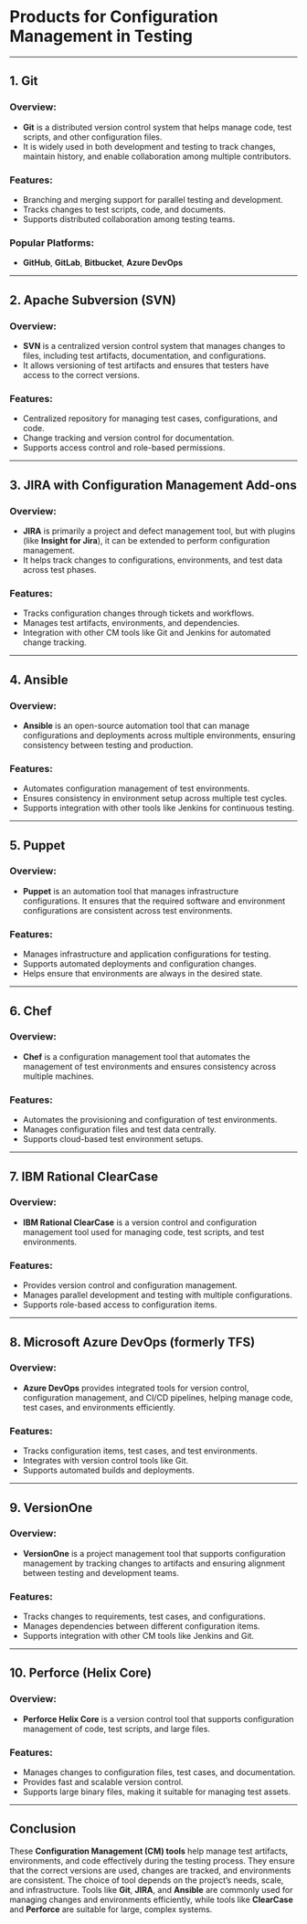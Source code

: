 # Products for Configuration Management in Testing

---

## 1. **Git**
### Overview:
- **Git** is a distributed version control system that helps manage code, test scripts, and other configuration files.
- It is widely used in both development and testing to track changes, maintain history, and enable collaboration among multiple contributors.

### Features:
- Branching and merging support for parallel testing and development.
- Tracks changes to test scripts, code, and documents.
- Supports distributed collaboration among testing teams.
  
### Popular Platforms:
- **GitHub**, **GitLab**, **Bitbucket**, **Azure DevOps**

---

## 2. **Apache Subversion (SVN)**
### Overview:
- **SVN** is a centralized version control system that manages changes to files, including test artifacts, documentation, and configurations.
- It allows versioning of test artifacts and ensures that testers have access to the correct versions.

### Features:
- Centralized repository for managing test cases, configurations, and code.
- Change tracking and version control for documentation.
- Supports access control and role-based permissions.

---

## 3. **JIRA with Configuration Management Add-ons**
### Overview:
- **JIRA** is primarily a project and defect management tool, but with plugins (like **Insight for Jira**), it can be extended to perform configuration management.
- It helps track changes to configurations, environments, and test data across test phases.

### Features:
- Tracks configuration changes through tickets and workflows.
- Manages test artifacts, environments, and dependencies.
- Integration with other CM tools like Git and Jenkins for automated change tracking.

---

## 4. **Ansible**
### Overview:
- **Ansible** is an open-source automation tool that can manage configurations and deployments across multiple environments, ensuring consistency between testing and production.

### Features:
- Automates configuration management of test environments.
- Ensures consistency in environment setup across multiple test cycles.
- Supports integration with other tools like Jenkins for continuous testing.

---

## 5. **Puppet**
### Overview:
- **Puppet** is an automation tool that manages infrastructure configurations. It ensures that the required software and environment configurations are consistent across test environments.

### Features:
- Manages infrastructure and application configurations for testing.
- Supports automated deployments and configuration changes.
- Helps ensure that environments are always in the desired state.

---

## 6. **Chef**
### Overview:
- **Chef** is a configuration management tool that automates the management of test environments and ensures consistency across multiple machines.

### Features:
- Automates the provisioning and configuration of test environments.
- Manages configuration files and test data centrally.
- Supports cloud-based test environment setups.

---

## 7. **IBM Rational ClearCase**
### Overview:
- **IBM Rational ClearCase** is a version control and configuration management tool used for managing code, test scripts, and test environments.

### Features:
- Provides version control and configuration management.
- Manages parallel development and testing with multiple configurations.
- Supports role-based access to configuration items.

---

## 8. **Microsoft Azure DevOps (formerly TFS)**
### Overview:
- **Azure DevOps** provides integrated tools for version control, configuration management, and CI/CD pipelines, helping manage code, test cases, and environments efficiently.

### Features:
- Tracks configuration items, test cases, and test environments.
- Integrates with version control tools like Git.
- Supports automated builds and deployments.

---

## 9. **VersionOne**
### Overview:
- **VersionOne** is a project management tool that supports configuration management by tracking changes to artifacts and ensuring alignment between testing and development teams.

### Features:
- Tracks changes to requirements, test cases, and configurations.
- Manages dependencies between different configuration items.
- Supports integration with other CM tools like Jenkins and Git.

---

## 10. **Perforce (Helix Core)**
### Overview:
- **Perforce Helix Core** is a version control tool that supports configuration management of code, test scripts, and large files.

### Features:
- Manages changes to configuration files, test cases, and documentation.
- Provides fast and scalable version control.
- Supports large binary files, making it suitable for managing test assets.

---

## Conclusion

These **Configuration Management (CM) tools** help manage test artifacts, environments, and code effectively during the testing process. They ensure that the correct versions are used, changes are tracked, and environments are consistent. The choice of tool depends on the project’s needs, scale, and infrastructure. Tools like **Git**, **JIRA**, and **Ansible** are commonly used for managing changes and environments efficiently, while tools like **ClearCase** and **Perforce** are suitable for large, complex systems.
